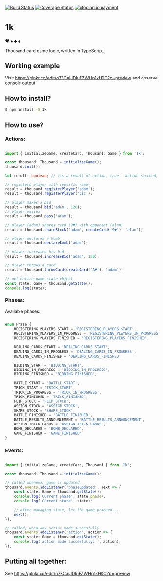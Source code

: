 [![Build Status](https://travis-ci.org/gornanization/1k.svg?branch=master)](https://travis-ci.org/gornanization/1k)
[![Coverage Status](https://coveralls.io/repos/github/gornanization/1k/badge.svg)](https://coveralls.io/github/gornanization/1k)
[![utopian.io payment](https://utopian-io.herokuapp.com/gornanization/1k.svg)](https://utopian-io.herokuapp.com/gornanization/1k)
# 1k

♥ ♦ ♣ ♠

Thousand card game logic, written in TypeScript.


## Working example

Visit https://plnkr.co/edit/o73CajJDIuEZWHp1kH0C?p=preview and observe console output


## How to install?

```sh
$ npm install -S 1k
```

## How to use?

### Actions:

```ts

import { initializeGame, createCard, Thousand, Game } from '1k';

const thousand: Thousand = initializeGame();
thousand.init();

let result: boolean; // its a result of action, true - action succeed, false otherwise

// registers player with specific name
result = thousand.registerPlayer('adam');
result = thousand.registerPlayer('pic');

// player makes a bid
result = thousand.bid('adam', 120);
// player passes
result = thousand.pass('adam');

// player (adam) shares card (9♥) with opponent (alan)
result = thousand.shareStock('adam', createCard('9♥'), 'alan');

// player declares a bomb
result = thousand.declareBomb('adam');

// player increases his bid
result = thousand.increaseBid('adam', 130);

// player throws a card
result = thousand.throwCard(createCard('A♥'), 'adam');

// get entire game state object
const state: Game = thousand.getState();
console.log(state);

```

### Phases:

Available phases:

```ts

enum Phase {
    REGISTERING_PLAYERS_START = 'REGISTERING_PLAYERS_START',
    REGISTERING_PLAYERS_IN_PROGRESS = 'REGISTERING_PLAYERS_IN_PROGRESS',
    REGISTERING_PLAYERS_FINISHED = 'REGISTERING_PLAYERS_FINISHED',
    
    DEALING_CARDS_START = 'DEALING_CARDS_START',
    DEALING_CARDS_IN_PROGRESS = 'DEALING_CARDS_IN_PROGRESS',
    DEALING_CARDS_FINISHED = 'DEALING_CARDS_FINISHED',

    BIDDING_START = 'BIDDING_START',
    BIDDING_IN_PROGRESS = 'BIDDING_IN_PROGRESS',
    BIDDING_FINISHED = 'BIDDING_FINISHED',

    BATTLE_START = 'BATTLE_START',
    TRICK_START = 'TRICK_START',
    TRICK_IN_PROGRESS = 'TRICK_IN_PROGRESS',
    TRICK_FINISHED = 'TRICK_FINISHED',
    FLIP_STOCK = 'FLIP_STOCK',
    ASSIGN_STOCK = 'ASSIGN_STOCK',
    SHARE_STOCK = 'SHARE_STOCK',
    BATTLE_FINISHED = 'BATTLE_FINISHED',
    BATTLE_RESULTS_ANNOUNCEMENT = 'BATTLE_RESULTS_ANNOUNCEMENT',
    ASSIGN_TRICK_CARDS = 'ASSIGN_TRICK_CARDS',
    BOMB_DECLARED = 'BOMB_DECLARED',
    GAME_FINISHED = 'GAME_FINISHED'
}
```


### Events:

```ts

import { initializeGame, createCard, Thousand } from '1k';

const thousand: Thousand = initializeGame();

// called whenever game is updated
thousand.events.addListener('phaseUpdated', next => {
    const state: Game = thousand.getState();
    console.log('Current phase', state.phase);
    console.log('Current state', state);
    
    // after managing state, let the game proceed...
    next();
});

// called, when any action made succesfully
thousand.events.addListener('action', action => {
    const state: Game = thousand.getState();
    console.log('action made succesfully: ', action);
});

```


## Putting all together:

See https://plnkr.co/edit/o73CajJDIuEZWHp1kH0C?p=preview 
